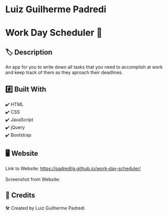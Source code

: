 # Luiz Guilherme Padredi

# Work Day Scheduler :pencil:

## :label: Description
An app for you to write down all tasks that you need to accomplish at work and keep track of them as they aproach their deadlines.

## 	:hash: Built With
:heavy_check_mark: HTML</br>
:heavy_check_mark: CSS</br>
:heavy_check_mark: JavaScript</br>
:heavy_check_mark: jQuery</br>
:heavy_check_mark: Bootstrap

## :desktop_computer: Website
Link to Website: https://padredilg.github.io/work-day-scheduler/
</br></br>
Screenshot from Website:
<!-- ![screenshot of website](./assets/images/.png)
![screenshot of website](./assets/images/.png) -->

## :clap: Credits

:hammer_and_wrench: Created by Luiz Guilherme Padredi